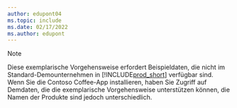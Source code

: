 ```yaml
---
author: edupont04
ms.topic: include
ms.date: 02/17/2022
ms.author: edupont
---
```

> [!NOTE]
> Diese exemplarische Vorgehensweise erfordert Beispieldaten, die nicht im Standard-Demounternehmen in [!INCLUDE[prod_short](prod_short.md)] verfügbar sind. Wenn Sie die Contoso Coffee-App installieren, haben Sie Zugriff auf Demdaten, die die exemplarische Vorgehensweise unterstützen können, die Namen der Produkte sind jedoch unterschiedlich.<!--For more information, see [To create a company with complete sample data in a sandbox](../admin-sandbox-environments.md#to-create-a-company-with-complete-sample-data-in-a-sandbox).  
 -->
